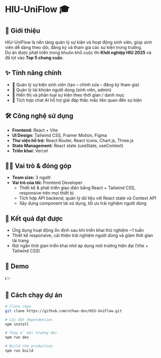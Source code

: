 # HIU-UniFlow 🎓

## 📖 Giới thiệu
HIU-UniFlow là nền tảng quản lý sự kiện và hoạt động sinh viên, giúp sinh viên dễ dàng theo dõi, đăng ký và tham gia các sự kiện trong trường.  
Dự án được phát triển trong khuôn khổ cuộc thi **Khởi nghiệp HIU 2025** và đã lọt vào **Top 5 chung cuộc**.  

## ✨ Tính năng chính
- 📅 Quản lý sự kiện sinh viên (tạo – chỉnh sửa – đăng ký tham gia)  
- 👤 Quản lý tài khoản người dùng (sinh viên, admin)  
- 📰 Hiển thị và phân loại sự kiện theo thời gian / danh mục  
- 💬 Tích hợp chat AI hỗ trợ giải đáp thắc mắc liên quan đến sự kiện  

## 🛠️ Công nghệ sử dụng
- **Frontend:** React + Vite  
- **UI Design:** Tailwind CSS, Framer Motion, Figma  
- **Thư viện hỗ trợ:** React Router, React Icons, Chart.js, Three.js  
- **State Management:** React state (useState, useContext)  
- **Triển khai:** Vercel  

## 👨‍💻 Vai trò & đóng góp
- **Team size:** 3 người  
- **Vai trò của tôi:** Frontend Developer  
   - Thiết kế & phát triển giao diện bằng React + Tailwind CSS, responsive trên mọi thiết bị  
   - Tích hợp API backend, quản lý dữ liệu với React state và Context API  
   - Xây dựng component tái sử dụng, tối ưu trải nghiệm người dùng  

## 🚀 Kết quả đạt được
- Ứng dụng hoạt động ổn định sau khi triển khai thử nghiệm ~1 tuần  
- Thiết kế responsive, cải thiện trải nghiệm người dùng và giảm thời gian tải trang  
- Rút ngắn thời gian triển khai nhờ áp dụng môi trường hiện đại (Vite + Tailwind CSS)  

## 🔗 Demo
👉 

## 📂 Cách chạy dự án
```bash
# Clone repo
git clone https://github.com/nthao-dev/HIU-UniFlow.git

# Cài đặt dependencies
npm install

# Chạy ở môi trường dev
npm run dev

# Build cho production
npm run build

